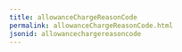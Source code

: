 ```yaml
---
title: allowanceChargeReasonCode
permalink: allowanceChargeReasonCode.html
jsonid: allowancechargereasoncode
---
```

